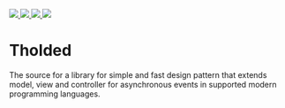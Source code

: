 <p>
 <a href="https://github.com/walberbeltrame/molded/releases" alt="Release notes">
  <img src="https://img.shields.io/github/v/tag/walberbeltrame/tholded.svg" />
 </a>
 <a href="https://github.com/walberbeltrame/tholded" alt="Language count">
  <img src="https://img.shields.io/github/languages/count/walberbeltrame/tholded.svg" />
 </a>
 <a href="https://travis-ci.org/walberbeltrame/tholded" alt="Tholded on TravisCI">
  <img src="https://travis-ci.org/walberbeltrame/tholded.svg" />
 </a>
 <a href="http://opensource.org/licenses/MIT" alt="MIT License">
  <img src="https://img.shields.io/github/license/walberbeltrame/tholded.svg" />
 </a>
</p>

# Tholded
The source for a library for simple and fast design pattern that extends model, view and controller for asynchronous events in supported modern programming languages.